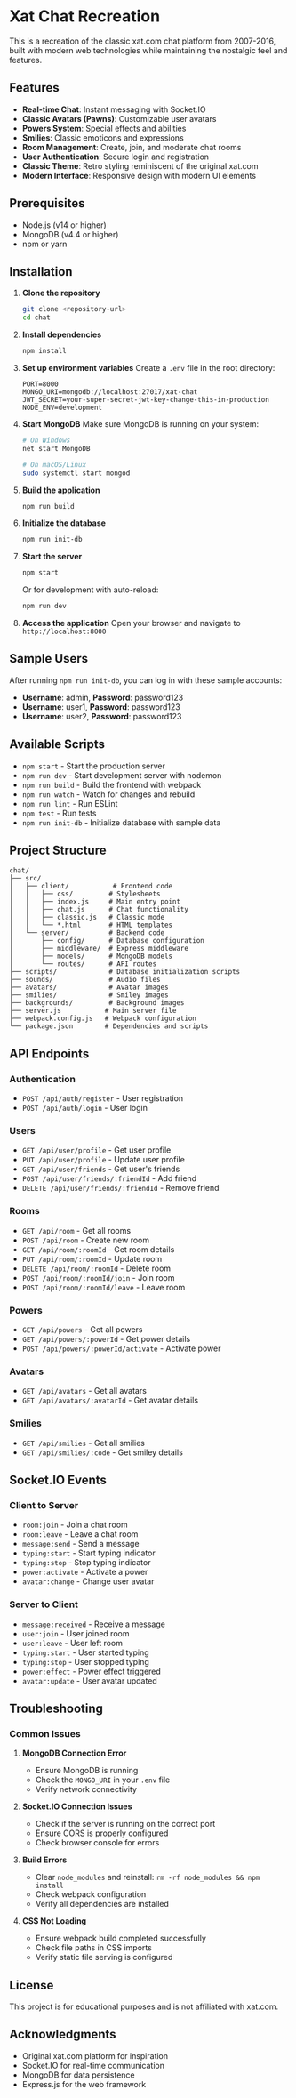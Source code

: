 # Xat Chat Recreation

This is a recreation of the classic xat.com chat platform from 2007-2016, built with modern web technologies while maintaining the nostalgic feel and features.

## Features

- **Real-time Chat**: Instant messaging with Socket.IO
- **Classic Avatars (Pawns)**: Customizable user avatars
- **Powers System**: Special effects and abilities
- **Smilies**: Classic emoticons and expressions
- **Room Management**: Create, join, and moderate chat rooms
- **User Authentication**: Secure login and registration
- **Classic Theme**: Retro styling reminiscent of the original xat.com
- **Modern Interface**: Responsive design with modern UI elements

## Prerequisites

- Node.js (v14 or higher)
- MongoDB (v4.4 or higher)
- npm or yarn

## Installation

1. **Clone the repository**
   ```bash
   git clone <repository-url>
   cd chat
   ```

2. **Install dependencies**
   ```bash
   npm install
   ```

3. **Set up environment variables**
   Create a `.env` file in the root directory:
   ```env
   PORT=8000
   MONGO_URI=mongodb://localhost:27017/xat-chat
   JWT_SECRET=your-super-secret-jwt-key-change-this-in-production
   NODE_ENV=development
   ```

4. **Start MongoDB**
   Make sure MongoDB is running on your system:
   ```bash
   # On Windows
   net start MongoDB
   
   # On macOS/Linux
   sudo systemctl start mongod
   ```

5. **Build the application**
   ```bash
   npm run build
   ```

6. **Initialize the database**
   ```bash
   npm run init-db
   ```

7. **Start the server**
   ```bash
   npm start
   ```

   Or for development with auto-reload:
   ```bash
   npm run dev
   ```

8. **Access the application**
   Open your browser and navigate to `http://localhost:8000`

## Sample Users

After running `npm run init-db`, you can log in with these sample accounts:

- **Username**: admin, **Password**: password123
- **Username**: user1, **Password**: password123
- **Username**: user2, **Password**: password123

## Available Scripts

- `npm start` - Start the production server
- `npm run dev` - Start development server with nodemon
- `npm run build` - Build the frontend with webpack
- `npm run watch` - Watch for changes and rebuild
- `npm run lint` - Run ESLint
- `npm test` - Run tests
- `npm run init-db` - Initialize database with sample data

## Project Structure

```
chat/
├── src/
│   ├── client/           # Frontend code
│   │   ├── css/         # Stylesheets
│   │   ├── index.js     # Main entry point
│   │   ├── chat.js      # Chat functionality
│   │   ├── classic.js   # Classic mode
│   │   └── *.html       # HTML templates
│   └── server/          # Backend code
│       ├── config/      # Database configuration
│       ├── middleware/  # Express middleware
│       ├── models/      # MongoDB models
│       └── routes/      # API routes
├── scripts/             # Database initialization scripts
├── sounds/              # Audio files
├── avatars/             # Avatar images
├── smilies/             # Smiley images
├── backgrounds/         # Background images
├── server.js           # Main server file
├── webpack.config.js   # Webpack configuration
└── package.json        # Dependencies and scripts
```

## API Endpoints

### Authentication
- `POST /api/auth/register` - User registration
- `POST /api/auth/login` - User login

### Users
- `GET /api/user/profile` - Get user profile
- `PUT /api/user/profile` - Update user profile
- `GET /api/user/friends` - Get user's friends
- `POST /api/user/friends/:friendId` - Add friend
- `DELETE /api/user/friends/:friendId` - Remove friend

### Rooms
- `GET /api/room` - Get all rooms
- `POST /api/room` - Create new room
- `GET /api/room/:roomId` - Get room details
- `PUT /api/room/:roomId` - Update room
- `DELETE /api/room/:roomId` - Delete room
- `POST /api/room/:roomId/join` - Join room
- `POST /api/room/:roomId/leave` - Leave room

### Powers
- `GET /api/powers` - Get all powers
- `GET /api/powers/:powerId` - Get power details
- `POST /api/powers/:powerId/activate` - Activate power

### Avatars
- `GET /api/avatars` - Get all avatars
- `GET /api/avatars/:avatarId` - Get avatar details

### Smilies
- `GET /api/smilies` - Get all smilies
- `GET /api/smilies/:code` - Get smiley details

## Socket.IO Events

### Client to Server
- `room:join` - Join a chat room
- `room:leave` - Leave a chat room
- `message:send` - Send a message
- `typing:start` - Start typing indicator
- `typing:stop` - Stop typing indicator
- `power:activate` - Activate a power
- `avatar:change` - Change user avatar

### Server to Client
- `message:received` - Receive a message
- `user:join` - User joined room
- `user:leave` - User left room
- `typing:start` - User started typing
- `typing:stop` - User stopped typing
- `power:effect` - Power effect triggered
- `avatar:update` - User avatar updated

## Troubleshooting

### Common Issues

1. **MongoDB Connection Error**
   - Ensure MongoDB is running
   - Check the `MONGO_URI` in your `.env` file
   - Verify network connectivity

2. **Socket.IO Connection Issues**
   - Check if the server is running on the correct port
   - Ensure CORS is properly configured
   - Check browser console for errors

3. **Build Errors**
   - Clear `node_modules` and reinstall: `rm -rf node_modules && npm install`
   - Check webpack configuration
   - Verify all dependencies are installed

4. **CSS Not Loading**
   - Ensure webpack build completed successfully
   - Check file paths in CSS imports
   - Verify static file serving is configured

## License

This project is for educational purposes and is not affiliated with xat.com.

## Acknowledgments

- Original xat.com platform for inspiration
- Socket.IO for real-time communication
- MongoDB for data persistence
- Express.js for the web framework
